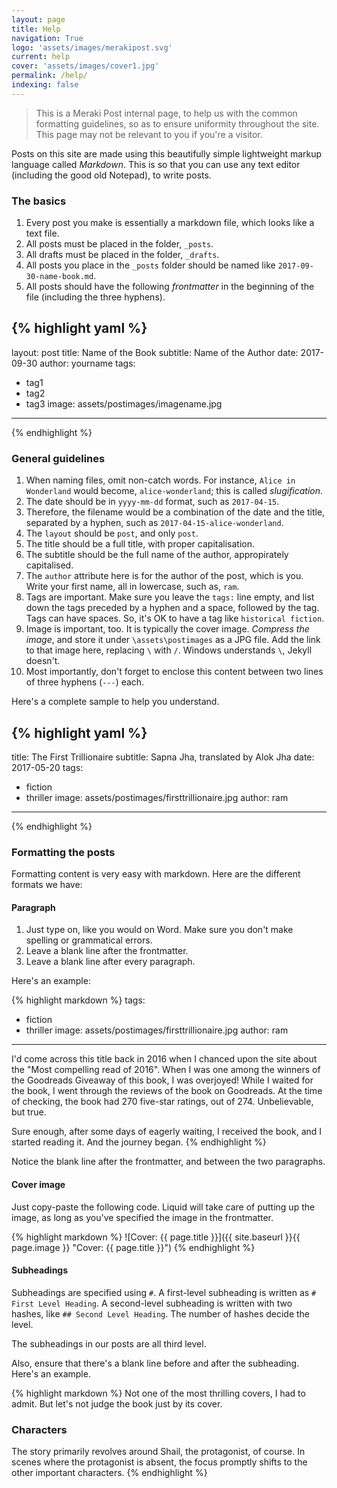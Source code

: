 ```yaml
---
layout: page
title: Help
navigation: True
logo: 'assets/images/merakipost.svg'
current: help
cover: 'assets/images/cover1.jpg'
permalink: /help/
indexing: false
---
```


> This is a Meraki Post internal page, to help us with the common formatting guidelines, so as to ensure uniformity throughout the site. This page may not be relevant to you if you're a visitor.

Posts on this site are made using this beautifully simple lightweight markup language called *Markdown*. This is so that you can use any text editor (including the good old Notepad), to write posts.

### The basics

1. Every post you make is essentially a markdown file, which looks like a text file.
2. All posts must be placed in the folder, `_posts`.
3. All drafts must be placed in the folder, `_drafts`.
4. All posts you place in the `_posts` folder should be named like `2017-09-30-name-book.md`.
5. All posts should have the following *frontmatter* in the beginning of the file (including the three hyphens).

{% highlight yaml %}
---
layout: post
title: Name of the Book
subtitle: Name of the Author
date: 2017-09-30
author: yourname
tags:
- tag1
- tag2
- tag3
image: assets/postimages/imagename.jpg
---
{% endhighlight %}

### General guidelines

1. When naming files, omit non-catch words. For instance, `Alice in Wonderland` would become, `alice-wonderland`; this is called *slugification*.
2. The date should be in `yyyy-mm-dd` format, such as `2017-04-15`.
3. Therefore, the filename would be a combination of the date and the title, separated by a hyphen, such as `2017-04-15-alice-wonderland`.
4. The `layout` should be `post`, and only `post`.
5. The title should be a full title, with proper capitalisation.
6. The subtitle should be the full name of the author, appropirately capitalised.
7. The `author` attribute here is for the author of the post, which is you. Write your first name, all in lowercase, such as, `ram`.
8. Tags are important. Make sure you leave the `tags:` line empty, and list down the tags preceded by a hyphen and a space, followed by the tag. Tags can have spaces. So, it's OK to have a tag like `historical fiction`.
9. Image is important, too. It is typically the cover image. *Compress the image*, and store it under `\assets\postimages` as a JPG file. Add the link to that image here, replacing `\` with `/`. Windows understands `\`, Jekyll doesn't.
10. Most importantly, don't forget to enclose this content between two lines of three hyphens (`---`) each.

Here's a complete sample to help you understand.

{% highlight yaml %}
---
title: The First Trillionaire
subtitle: Sapna Jha, translated by Alok Jha
date: 2017-05-20
tags:
- fiction
- thriller
image: assets/postimages/firsttrillionaire.jpg
author: ram
---
{% endhighlight %}

### Formatting the posts

Formatting content is very easy with markdown. Here are the different formats we have:

#### Paragraph

1. Just type on, like you would on Word. Make sure you don't make spelling or grammatical errors.
2. Leave a blank line after the frontmatter.
3. Leave a blank line after every paragraph.

Here's an example:

{% highlight markdown %}
tags:
- fiction
- thriller
image: assets/postimages/firsttrillionaire.jpg
author: ram
---

I'd come across this title back in 2016 when I chanced upon the site about the "Most compelling read of 2016". When I was one among the winners of the Goodreads Giveaway of this book, I was overjoyed! While I waited for the book, I went through the reviews of the book on Goodreads. At the time of checking, the book had 270 five-star ratings, out of 274. Unbelievable, but true.

Sure enough, after some days of eagerly waiting, I received the book, and I started reading it. And the journey began.
{% endhighlight %}

Notice the blank line after the frontmatter, and between the two paragraphs.

#### Cover image

Just copy-paste the following code. Liquid will take care of putting up the image, as long as you've specified the image in the frontmatter.

{% highlight markdown %}
![Cover: {{ page.title }}]({{ site.baseurl }}{{ page.image }} "Cover: {{ page.title }}")
{% endhighlight %}

#### Subheadings

Subheadings are specified using `#`. A first-level subheading is written as `# First Level Heading`. A second-level subheading is written with two hashes, like `## Second Level Heading`. The number of hashes decide the level.

The subheadings in our posts are all third level.

Also, ensure that there's a blank line before and after the subheading. Here's an example.

{% highlight markdown %}
Not one of the most thrilling covers, I had to admit. But let's not judge the book just by its cover.

### Characters

The story primarily revolves around Shail, the protagonist, of course. In scenes where the protagonist is absent, the focus promptly shifts to the other important characters.
{% endhighlight %}
